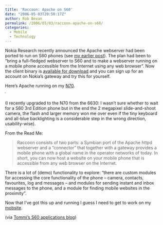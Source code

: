 ```yaml
---
title: 'Raccoon: Apache on S60'
date: "2006-05-03T20:50:17Z"
author: Rob Bevan
permalink: /2006/05/03/raccoon-apache-on-s60/
categories:
  - Mobile
  - Technology
---
```

Nokia Research recently announced the Apache webserver had been ported to run on S60 phones (see [my earlier post][1]). The plan had been to &#8220;bring a full-fledged webserver to S60 and to make a webserver running on a mobile phone accessible from the Internet using any web browser&#8221;. Now the client binary is [available for download][2] and you can sign up for an account on Nokia&#8217;s gateway and try this for yourself.

Here&#8217;s Apache running on my [N70][3].

<img style="border: 1px solid gray; float: none; margin-bottom: 10px; padding: 0;"  src="/images/posts/raccoon.png" alt="" />

(I recently upgraded to the N70 from the 6630: I wasn&#8217;t sure whether to wait for a S60 3rd Edition phone but in the end the 2 megapixel slide-and-shoot camera, the flash and larger memory won me over even if the tiny keyboard and <span class="hilite">all</span>-blue backlighting is a considerable step in the wrong direction, usability-wise).

From the Read Me:

> Raccoon consists of two parts: a Symbian port of the Apache httpd webserver and a &#8220;connector&#8221; that together with a gateway provides a mobile phone with a global name in the operator networks of today. In short, you can now host a website on your mobile phone that is accessible from any web browser on the Internet.

There is a lot of (demo) functionality to explore: &#8220;there are custom modules for accessing the core functionality of the phone &#8211; camera, contacts, favourites, log and messages &#8211; and modules for sending instant and inbox messages to the phone, and a module for finding mobile websites in the proximity&#8221;.

Now that I&#8217;ve got this up and running I guess I need to get to work on my [mobsite][4].

(via [Tommi&#8217;s S60 applications blog][5])

 [1]: http://robbevan.com/blog/2006/01/21/nokia-ports-apache-to-s60/
 [2]: http://research.nokia.com/research/projects/mobile-web-server/index.html
 [3]: http://www.nokia.com/n70
 [4]: http://rob.bevan.guest.at.openlaboratory.net:2051/
 [5]: http://blogs.s60.com/tommi/2006/05/turn_your_s60_smartphone_into.html
